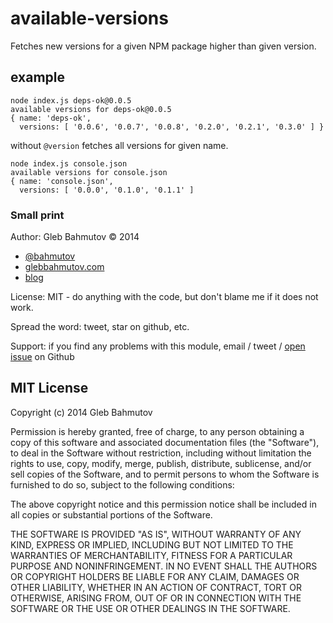 # available-versions

Fetches new versions for a given NPM package higher than given version.

## example

    node index.js deps-ok@0.0.5
    available versions for deps-ok@0.0.5
    { name: 'deps-ok',
      versions: [ '0.0.6', '0.0.7', '0.0.8', '0.2.0', '0.2.1', '0.3.0' ] }

without `@version` fetches all versions for given name.

    node index.js console.json
    available versions for console.json
    { name: 'console.json',
      versions: [ '0.0.0', '0.1.0', '0.1.1' ]

### Small print

Author: Gleb Bahmutov &copy; 2014

* [@bahmutov](https://twitter.com/bahmutov)
* [glebbahmutov.com](http://glebbahmutov.com)
* [blog](http://bahmutov.calepin.co/)

License: MIT - do anything with the code, but don't blame me if it does not work.

Spread the word: tweet, star on github, etc.

Support: if you find any problems with this module, email / tweet /
[open issue](https://github.com/bahmutov/available-versions/issues?state=open) on Github

## MIT License

Copyright (c) 2014 Gleb Bahmutov

Permission is hereby granted, free of charge, to any person
obtaining a copy of this software and associated documentation
files (the "Software"), to deal in the Software without
restriction, including without limitation the rights to use,
copy, modify, merge, publish, distribute, sublicense, and/or sell
copies of the Software, and to permit persons to whom the
Software is furnished to do so, subject to the following
conditions:

The above copyright notice and this permission notice shall be
included in all copies or substantial portions of the Software.

THE SOFTWARE IS PROVIDED "AS IS", WITHOUT WARRANTY OF ANY KIND,
EXPRESS OR IMPLIED, INCLUDING BUT NOT LIMITED TO THE WARRANTIES
OF MERCHANTABILITY, FITNESS FOR A PARTICULAR PURPOSE AND
NONINFRINGEMENT. IN NO EVENT SHALL THE AUTHORS OR COPYRIGHT
HOLDERS BE LIABLE FOR ANY CLAIM, DAMAGES OR OTHER LIABILITY,
WHETHER IN AN ACTION OF CONTRACT, TORT OR OTHERWISE, ARISING
FROM, OUT OF OR IN CONNECTION WITH THE SOFTWARE OR THE USE OR
OTHER DEALINGS IN THE SOFTWARE.

